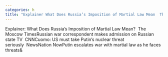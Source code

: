```yaml
---
categories: h
title: "Explainer What Does Russia’s Imposition of Martial Law Mean  The Moscow Times"
---
```

Explainer: What Does Russia’s Imposition of Martial Law Mean?&nbsp;&nbsp;The Moscow TimesRussian war correspondent makes admission on Russian state TV&nbsp;&nbsp;CNNCuomo: US must take Putin’s nuclear threat seriously&nbsp;&nbsp;NewsNation NowPutin escalates war with martial law as he faces threats&
